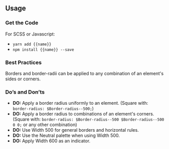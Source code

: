 ## Usage

### Get the Code

For SCSS or Javascript:

- `yarn add {{name}}`
- `npm install {{name}} --save`

### Best Practices
Borders and border-radii can be applied to any combination of an element's sides or corners.

### Do’s and Don’ts
- **DO:** Apply a border radius uniformly to an element. (Square with: `border-radius: $Border-radius--500;`)
- **DO:** Apply a border radius to combinations of an element's corners. (Square with: `border-radius: $Border-radius--500 $Border-radius--500 0 0;` or any other combination)
- **DO:** Use Width 500 for general borders and horizontal rules. 
- **DO:** Use the Neutral palette when using Width 500.
- **DO:** Apply Width 600 as an indicator.
